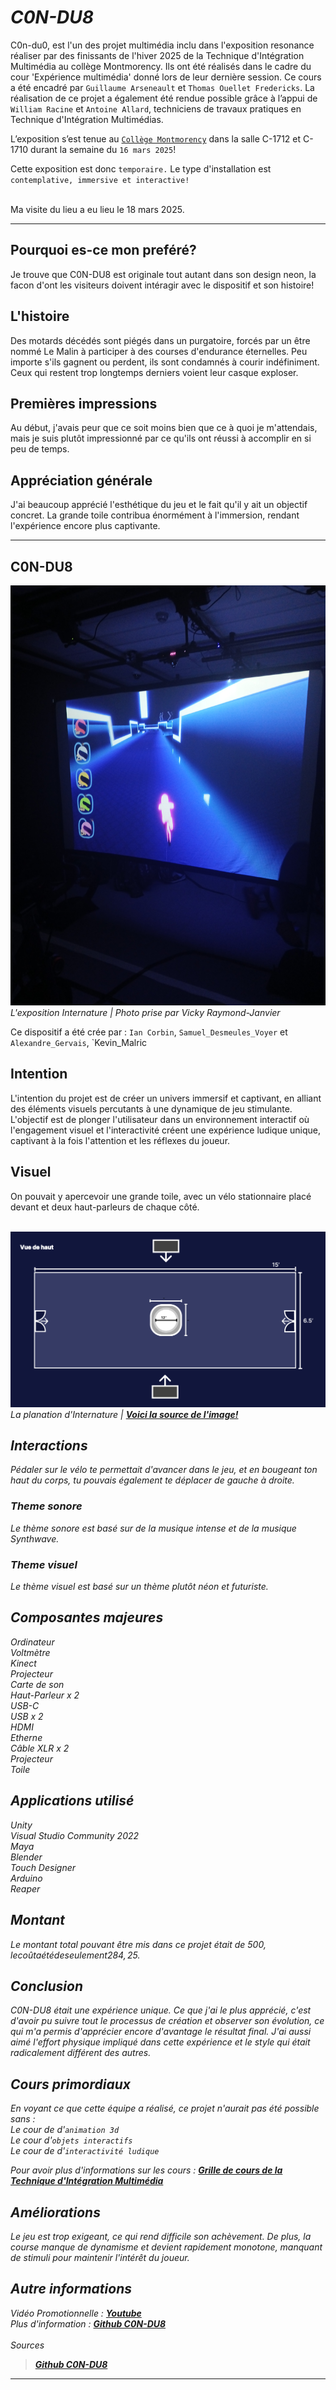 # *C0N-DU8*

C0n-du0, est l'un des projet multimédia inclu dans l'exposition resonance réaliser par des finissants de l'hiver 2025 de la Technique d'Intégration Multimédia au collège Montmorency. Ils ont été réalisés dans le cadre du cour 'Expérience multimédia' donné lors de leur dernière session. Ce cours a été encadré par `Guillaume Arseneault` et `Thomas Ouellet Fredericks`. La réalisation de ce projet a également été rendue possible grâce à l’appui de `William Racine` et `Antoine Allard`, techniciens de travaux pratiques en Technique d'Intégration Multimédias.<br>

L’exposition s’est tenue au <ins>`Collège Montmorency`</ins> dans la salle C-1712 et C-1710 durant la semaine du `16 mars 2025`!<br>

Cette exposition est donc `temporaire.` Le type d'installation est `contemplative, immersive et interactive!` <br><br>

Ma visite du lieu a eu lieu le 18 mars 2025.<br>

***
 
## Pourquoi es-ce mon preféré?
Je trouve que C0N-DU8 est originale tout autant dans son design neon, la facon d'ont les visiteurs doivent intéragir avec le dispositif et son histoire!

## L'histoire
Des motards décédés sont piégés dans un purgatoire, forcés par un être nommé Le Malin à participer à des courses d'endurance éternelles. Peu importe s'ils gagnent ou perdent, ils sont condamnés à courir indéfiniment. Ceux qui restent trop longtemps derniers voient leur casque exploser.

## Premières impressions
Au début, j'avais peur que ce soit moins bien que ce à quoi je m'attendais, mais je suis plutôt impressionné par ce qu'ils ont réussi à accomplir en si peu de temps.

## Appréciation générale
J'ai beaucoup apprécié l'esthétique du jeu et le fait qu'il y ait un objectif concret. La grande toile contribua énormément à l'immersion, rendant l'expérience encore plus captivante.

***

## C0N-DU8
![C0N-DU8](medias/c0n_du8_01.jpg)
<i>L'exposition Internature | Photo prise par Vicky Raymond-Janvier</i>

Ce dispositif a été crée par : `Ian Corbin`, `Samuel_Desmeules_Voyer` et `Alexandre_Gervais`, `Kevin_Malric

## Intention
L'intention du projet est de créer un univers immersif et captivant, en alliant des éléments visuels percutants à une dynamique de jeu stimulante. L'objectif est de plonger l'utilisateur dans un environnement interactif où l'engagement visuel et l'interactivité créent une expérience ludique unique, captivant à la fois l'attention et les réflexes du joueur.

## Visuel
On pouvait y apercevoir une grande toile, avec un vélo stationnaire placé devant et deux haut-parleurs de chaque côté.
<br><br>

![Planation_Internature](medias/plantation_internature.jpg)
<i>La planation d'Internature | **[Voici la source de l'image!](https://tprangers.github.io/internature/#/30_production/60_plantation/)**<i>

## Interactions
Pédaler sur le vélo te permettait d'avancer dans le jeu, et en bougeant ton haut du corps, tu pouvais également te déplacer de gauche à droite.

### Theme sonore
Le thème sonore est basé sur de la musique intense et de la musique Synthwave.

### Theme visuel
Le thème visuel est basé sur un thème plutôt néon et futuriste.

## Composantes majeures
Ordinateur<br>
Voltmètre<br>
Kinect<br>
Projecteur<br>
Carte de son<br>
Haut-Parleur x 2<br>
USB-C<br>
USB x 2<br>
HDMI<br>
Etherne<br>
Câble XLR x 2<br>
Projecteur<br>
Toile<br>

## Applications utilisé
Unity<br>
Visual Studio Community 2022<br>
Maya<br>
Blender<br>
Touch Designer<br>
Arduino<br>
Reaper<br>

## Montant
Le montant total pouvant être mis dans ce projet était de 500$, le coût a été de seulement 284,25$.

## Conclusion
C0N-DU8 était une expérience unique. Ce que j'ai le plus apprécié, c'est d'avoir pu suivre tout le processus de création et observer son évolution, ce qui m'a permis d'apprécier encore d'avantage le résultat final. J'ai aussi aimé l'effort physique impliqué dans cette expérience et le style qui était radicalement différent des autres.


## Cours primordiaux
En voyant ce que cette équipe a réalisé, ce projet n'aurait pas été possible sans :<br>
Le cour de d'`animation 3d`<br>
Le cour d'`objets interactifs`<br>
Le cour de d'`interactivité ludique`<br>

Pour avoir plus d'informations sur les cours : **[Grille de cours de la Technique d'Intégration Multimédia](https://www.cmontmorency.qc.ca/programmes/nos-programmes-detudes/techniques/techniques-dintegration-multimedia/grille-de-cours/)**

## Améliorations
Le jeu est trop exigeant, ce qui rend difficile son achèvement. De plus, la course manque de dynamisme et devient rapidement monotone, manquant de stimuli pour maintenir l'intérêt du joueur.

## Autre informations
Vidéo Promotionnelle : **[Youtube](https://www.youtube.com/watch?v=uQutqaW_Ego)** <br>
Plus d'information : **[Github C0N-DU8](https://gearshift-games.github.io/Web-C0N-DU8/#/)** <br><br>
Sources
> **[Github C0N-DU8](https://gearshift-games.github.io/Web-C0N-DU8/#/)**

***

